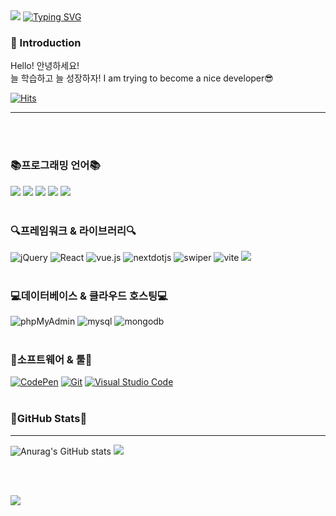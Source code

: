 
<img src="https://capsule-render.vercel.app/api?type=waving&color=gradient&height=100&section=header&" />
<a href="https://git.io/typing-svg"><img src="https://readme-typing-svg.demolab.com?font=Cabin&weight=600&size=30&pause=1000&color=F78093&width=435&lines=Daseul's+Github+Profile+%F0%9F%98%99" alt="Typing SVG" /></a>

###  👋 Introduction

Hello! 안녕하세요!<br>
늘 학습하고 늘 성장하자!
I am trying to become a nice developer😎

[![Hits](https://hits.seeyoufarm.com/api/count/incr/badge.svg?url=https%3A%2F%2Fgithub.com%2FYeoDaSeul4355&count_bg=%23FFBABA&title_bg=%23555555&icon=exercism.svg&icon_color=%23FFBABA&title=hits&edge_flat=false)](https://hits.seeyoufarm.com)

---

<br><br>

### 📚프로그래밍 언어📚

<img src="https://img.shields.io/badge/HTML5-E34F26?style=flat&logo=HTML5&logoColor=white" /> <img src="https://img.shields.io/badge/CSS3-1572B6?style=flat&logo=CSS3&logoColor=white" /> <img src="https://img.shields.io/badge/javascript-F7DF1E?style=flat&logo=javascript&logoColor=white" /> <img src="https://img.shields.io/badge/php-777BB4?style=flat&logo=php&logoColor=white" /> <img src="https://img.shields.io/badge/sass-CC6699?style=flat&logo=sass&logoColor=white" />
<br><br>


### 🔍프레임워크 & 라이브러리🔍
<img alt="jQuery" src="https://img.shields.io/badge/jquery-0769AD?logo=jQuery&logoColor=white"> <img alt="React" src="https://img.shields.io/badge/react-61DAFB?logo=react&logoColor=white"> <img alt="vue.js" src="https://img.shields.io/badge/vue.js-4FC08D?logo=vuedotjs&logoColor=white"> <img alt="nextdotjs" src="https://img.shields.io/badge/next.js-000000?logo=nextdotjs&logoColor=white"> <img alt="swiper" src="https://img.shields.io/badge/swiper-6332F6?logo=swiper&logoColor=white"> <img alt="vite" src="https://img.shields.io/badge/vite-646CFF?logo=vite&logoColor=white"> <img src="https://img.shields.io/badge/tailwindcss-06B6D4?style=flat&logo=tailwindcss&logoColor=white" />
<br><br>

### 💻데이터베이스 & 클라우드 호스팅💻
<img alt="phpMyAdmin" src="https://img.shields.io/badge/phpMyAdmin-6C78AF?logo=phpMyAdmin&logoColor=white"> <img alt="mysql" src="https://img.shields.io/badge/mysql-4479A1?logo=mysql&logoColor=white"> <img alt="mongodb" src="https://img.shields.io/badge/mongodb-47A248?logo=mongodb&logoColor=white">
<br><br>

### 🔧소프트웨어 & 툴🔧
<a href="#"><img alt="CodePen" src="https://img.shields.io/badge/CodePen-000?logo=CodePen&logoColor=white"></a>
<a href="#"><img alt="Git" src="https://img.shields.io/badge/Git-F05032?logo=Git&logoColor=white"></a>
<a href="#"><img alt="Visual Studio Code" src="https://img.shields.io/badge/Visual Studio Code-007ACC?logo=Visual Studio Code&logoColor=white"></a><br><br>

### 🎀GitHub Stats🎀
---------------
![Anurag's GitHub stats](https://github-readme-stats.vercel.app/api?username=YeoDaSeul4355&show_icons=true&theme=dracula)            <img src="https://github-readme-stats.vercel.app/api/top-langs/?username=YeoDaSeul4355&layout=compact">

<br><br>


<img src="https://capsule-render.vercel.app/api?type=waving&color=gradient&height=100&section=footer&" />
